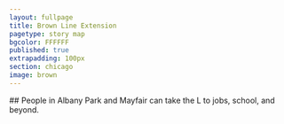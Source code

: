 ```yaml
---
layout: fullpage
title: Brown Line Extension
pagetype: story map
bgcolor: FFFFFF
published: true
extrapadding: 100px
section: chicago
image: brown
---
```


<div class="mapstage"></div>
## People in Albany Park and Mayfair can take the L to jobs, school, and beyond.